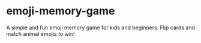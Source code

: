 # emoji-memory-game
A simple and fun emoji memory game for kids and beginners. Flip cards and match animal emojis to win!
